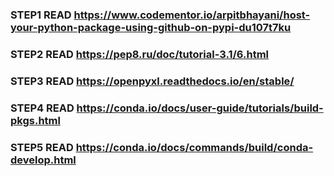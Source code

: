 ### STEP1 READ https://www.codementor.io/arpitbhayani/host-your-python-package-using-github-on-pypi-du107t7ku


### STEP2 READ https://pep8.ru/doc/tutorial-3.1/6.html


### STEP3 READ https://openpyxl.readthedocs.io/en/stable/


### STEP4 READ https://conda.io/docs/user-guide/tutorials/build-pkgs.html


### STEP5 READ https://conda.io/docs/commands/build/conda-develop.html 
